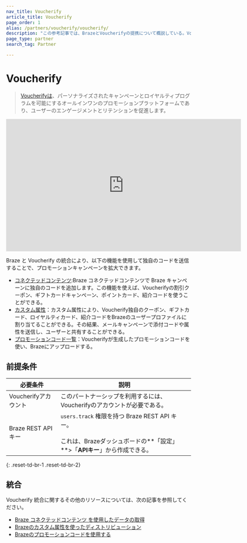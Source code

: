 ```yaml
---
nav_title: Voucherify
article_title: Voucherify
page_order: 1
alias: /partners/voucherify/voucherify/
description: "この参考記事では、BrazeとVoucherifyの提携について概説している。Voucherifyは、パーソナライズされたクーポン、ギフトカード、ロイヤルティカード、紹介コードなどを、ユーザーがBrazeのアカウントを通じて自動的に送信できるオールインワンのプロモーションプラットフォームで、あらゆるステップで利用状況やキャンペーンの成長を追跡できる。"
page_type: partner
search_tag: Partner

---
```


# Voucherify

> [Voucherifyは](https://www.voucherify.io/)、パーソナライズされたキャンペーンとロイヤルティプログラムを可能にするオールインワンのプロモーションプラットフォームであり、ユーザーのエンゲージメントとリテンションを促進します。 

<iframe src="https://player.vimeo.com/video/745340934?h=17ceae8c3c" width="640" height="360" frameborder="0" allow="autoplay; fullscreen; picture-in-picture" allowfullscreen></iframe>

Braze と Voucherify の統合により、以下の機能を使用して独自のコードを送信することで、プロモーションキャンペーンを拡大できます。

- [コネクテッドコンテンツ]({{site.baseurl}}/partners/message_orchestration/channel_extensions/loyalty/voucherify/voucherify_fetching_data_through_braze_connected_content):Braze コネクテッドコンテンツで Braze キャンペーンに独自のコードを追加します。この機能を使えば、Voucherifyの割引クーポン、ギフトカードキャンペーン、ポイントカード、紹介コードを使うことができる。
- [カスタム属性]({{site.baseurl}}/partners/message_orchestration/channel_extensions/loyalty/voucherify/voucherify_distribution_with_braze_custom_attributes)：カスタム属性により、Voucherify独自のクーポン、ギフトカード、ロイヤルティカード、紹介コードをBrazeのユーザープロファイルに割り当てることができる。その結果、メールキャンペーンで添付コードや属性を送信し、ユーザーと共有することができる。
- [プロモーションコード一覧]({{site.baseurl}}/partners/message_orchestration/channel_extensions/loyalty/voucherify/voucherify_using_braze_promotion_codes_list)：Voucherifyが生成したプロモーションコードを使い、Brazeにアップロードする。

## 前提条件

| 必要条件 | 説明 |
| ----------- | ----------- |
|Voucherifyアカウント | このパートナーシップを利用するには、Voucherifyのアカウントが必要である。 |
| Braze REST API キー | `users.track` 権限を持つ Braze REST API キー。<br><br> これは、Brazeダッシュボードの**「設定」**>「**APIキー**」から作成できる。 |
{: .reset-td-br-1 .reset-td-br-2}

## 統合

Voucherify 統合に関するその他のリソースについては、次の記事を参照してください。
- [Braze コネクテッドコンテンツ を使用したデータの取得]({{site.baseurl}}/partners/message_orchestration/channel_extensions/loyalty/voucherify/voucherify_fetching_data_through_braze_connected_content)
- [Brazeのカスタム属性を使ったディストリビューション]({{site.baseurl}}/partners/message_orchestration/channel_extensions/loyalty/voucherify/voucherify_distribution_with_braze_custom_attributes)
- [Brazeのプロモーションコードを使用する]({{site.baseurl}}/partners/message_orchestration/channel_extensions/loyalty/voucherify/voucherify_using_braze_promotion_codes_list)